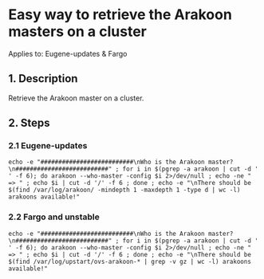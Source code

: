 # Easy way to retrieve the Arakoon masters on a cluster

Applies to: Eugene-updates & Fargo

## 1. Description

Retrieve the Arakoon master on a cluster.

## 2. Steps
### 2.1 Eugene-updates
```
echo -e "##########################\nWho is the Arakoon master?\n##########################" ; for i in $(pgrep -a arakoon | cut -d ' ' -f 6); do arakoon --who-master -config $i 2>/dev/null ; echo -ne "     => " ; echo $i | cut -d '/' -f 6 ; done ; echo -e "\nThere should be $(find /var/log/arakoon/ -mindepth 1 -maxdepth 1 -type d | wc -l) arakoons available!"
```
### 2.2 Fargo and unstable
```
echo -e "##########################\nWho is the Arakoon master?\n##########################" ; for i in $(pgrep -a arakoon | cut -d ' ' -f 6); do arakoon --who-master -config $i 2>/dev/null ; echo -ne "     => " ; echo $i | cut -d '/' -f 6 ; done ; echo -e "\nThere should be $(find /var/log/upstart/ovs-arakoon-* | grep -v gz | wc -l) arakoons available!"
```
